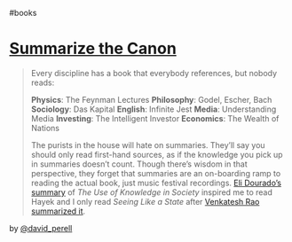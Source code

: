 #books

# [Summarize the Canon](https://perell.com/note/summarize-the-canon/)

> Every discipline has a book that everybody references, but nobody reads: 
>
> **Physics**: The Feynman Lectures 
> **Philosophy**: Godel, Escher, Bach 
> **Sociology**: Das Kapital 
> **English**: Infinite Jest 
> **Media**: Understanding Media 
> **Investing**: The Intelligent Investor 
> **Economics**: The Wealth of Nations
>
> The purists in the house will hate on summaries. They’ll say you should only read first-hand sources, as if the knowledge you pick up in summaries doesn’t count. Though there’s wisdom in that perspective, they forget that summaries are an on-boarding ramp to reading the actual book, just music festival recordings. [Eli Dourado’s summary](https://elidourado.com/blog/the-use-of-knowledge-in-society/) of *The Use of Knowledge in Society* inspired me to read Hayek and I only read *Seeing Like a State* after [Venkatesh Rao summarized it](https://www.ribbonfarm.com/2010/07/26/a-big-little-idea-called-legibility/). 

by [@david_perell](https://twitter.com/david_perell/status/1303921481710219264)